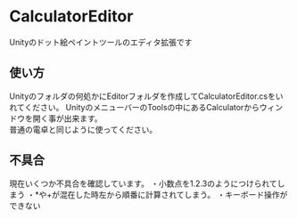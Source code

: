 # CalculatorEditor
Unityのドット絵ペイントツールのエディタ拡張です  

## 使い方
Unityのフォルダの何処かにEditorフォルダを作成してCalculatorEditor.csをいれてください。
UnityのメニューバーのToolsの中にあるCalculatorからウィンドウを開く事が出来ます。  
普通の電卓と同じように使ってください。

## 不具合
現在いくつか不具合を確認しています。
・小数点を1.2.3のようにつけられてしまう
・*や+が混在した時左から順番に計算されてしまう。
・キーボード操作ができない
